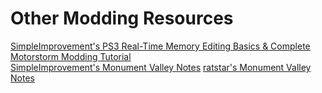 # Other Modding Resources
[SimpleImprovement's PS3 Real-Time Memory Editing Basics & Complete Motorstorm Modding Tutorial](https://youtu.be/l6gNzYxudXw)<br>
[SimpleImprovement's Monument Valley Notes](https://www.mediafire.com/file/dlsmym34k6pecbu/Motorstorm_Modding.rar/file)
[ratstar's Monument Valley Notes](https://github.com/ratstarr/motorstorm-resources)
